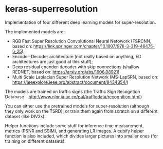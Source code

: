 # keras-superresolution
Implementation of four different deep learning models for super-resolution.

The implemented models are:

- RGB Fast Super Resolution Convolutional Neural Netowork (FSRCNN, based on: https://link.springer.com/chapter/10.1007/978-3-319-46475-6_25);
- Encoder-Decoder architecture (not really based on anything, ED architectures are just good at this stuff);
- Deep residual encoder-decoder with skip connections (shallow REDNET, based on: https://arxiv.org/abs/1606.08921)
- Multi Scale Laplacian Super Resolution Network (MS-LapSRN, based on: https://ieeexplore.ieee.org/abstract/document/8434354/)

The models are trained on traffic signs (the Traffic Sign Recogntion Database - http://www.nlpr.ia.ac.cn/pal/trafficdata/recognition.html)

You can either use the pretrained models for super-resolution (although they only work on the TSRD), or train them again from scratch on a different dataset (like DIV2k). 

Helper functions include some stuff for inference time measurement, metrics (PSNR and SSIM), and generating LR images. A cubify helper function is also included, which divides larger pictures into smaller ones (for training on different datasets). 



